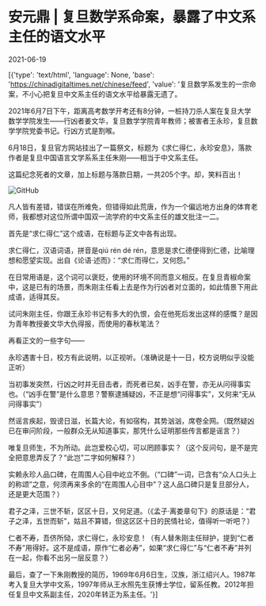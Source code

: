 # 安元鼎 | 复旦数学系命案，暴露了中文系主任的语文水平

2021-06-19

[{'type': 'text/html', 'language': None, 'base': 'https://chinadigitaltimes.net/chinese/feed', 'value': '复旦数学系发生的一宗命案，不小心把复旦中文系主任的语文水平给暴露无遗了。

2021年6月7日下午，距离高考数学开考还有8分钟，一桩持刀杀人案在复旦大学数学学院发生——行凶者姜文华，复旦数学学院青年教师；被害者王永珍，复旦数学学院党委书记。行凶方式是割喉。

6月18日，复旦官方网站挂出了一篇祭文，标题为《求仁得仁，永珍安息》，落款作者是复旦中国语言文学系系主任朱刚——相当于中文系主任。

这篇纪念死者的文章，加上标题与落款日期，一共205个字。却，笑料百出！

![GitHub](https://chinadigitaltimes.net/chinese/files/2021/06/post-667288-60ce07a698380.)



凡人皆有差错，错误在所难免，但错得如此荒唐，作为一个偏远地方出身的体育老师，我都想对这位所谓中国双一流学府的中文系主任的雄文批注一二。

首先是“求仁得仁”这个成语，在标题与正文中各有出现。

求仁得仁，汉语词语，拼音是qiú rén dé rén，意思是求仁德便得到仁德，比喻理想和愿望实现。出自《论语·述而》：“求仁而得仁，又何怨。”

在日常用语是，这个词可以褒贬，使用的环境不同而意义相反。在复旦青椒命案中，这是已有的场景，而朱刚主任看上去是作为行凶者对立面的，如此情景下用此成语，适得其反。

试问朱刚主任，你跟王永珍书记有多大的仇恨，会在他死后发出这样的感慨？是因为青年教授姜文华大仇得报，而使用的春秋笔法？

再看正文的一些字句——

永珍遇害十日，校方有此说明，以正视听。（准确说是十一日，校方说明似乎没能正听）

当初事发突然，行凶之时并无目击者，而死者已矣，凶手在警，亦无从问得事实也。（“凶手在警”是什么意思？警察逮捕疑凶，不正是想“问得事实”，又何来“无从问得事实”）

然谣言疾起，毁谤日滋，长篇大论，有如宿构，其势汹汹，席卷全网。（既然疑凶已在审问阶段，一般群众无从知道事实，那凭什么证明那些传言都是谣言？）

唯复旦师生，不为所动。此岂爱校心切，可以罔顾事实？（这个反问句，是不是完全把意思弄反了？“此岂”二字如何解释？）

实赖永珍人品口碑，在周围人心目中屹立不倒。（“口碑”一词，已含有“众人口头上的称颂”之意，何须再来多余的“在周围人心目中”？这人品口碑只是复旦部分人，还是更大范围？）

君子之泽，三世不斩，区区十日，又何足道。（《孟子·离娄章句下》的原话是：“君子之泽，五世而斩”，姑且不算错，但这区区十日的民情社论，值得听一听吧？）

仁者不寿，吾侪所恸，求仁得仁，永珍安息！（有人替朱刚主任辩护，提到“仁者不寿”用得好。这不是成语，原作“仁者必寿”，如果“求仁得仁”与“仁者不寿”并列在一起，你看不出另一层反意？）

最后，查了一下朱刚教授的简历，1969年6月6日生，汉族，浙江绍兴人。1987年考入复旦大学中文系，1997年师从王水照先生获博士学位，留系任教。2012年担任复旦中文系副主任，2020年转正为系主任。'}]